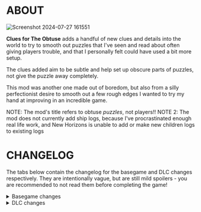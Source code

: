 # ABOUT
 
![Screenshot 2024-07-27 161551](https://github.com/user-attachments/assets/d1ad78a6-6a2b-4484-93d3-187474affcc0)

**Clues for The Obtuse** adds a handful of new clues and details into the world to try to smooth out puzzles that I've seen and read about often giving players trouble, and that I personally felt could have used a bit more setup.

The clues added aim to be subtle and help set up obscure parts of puzzles, not give the puzzle away completely.

This mod was another one made out of boredom, but also from a silly perfectionist desire to smooth out a few rough edges I wanted to try my hand at improving in an incredible game.

NOTE: The mod's title refers to obtuse *puzzles*, not players!!
NOTE 2: The mod does not currently add ship logs, because I've procrastinated enough real life work, and New Horizons is unable to add or make new children logs to existing logs


# CHANGELOG

The tabs below contain the changelog for the basegame and DLC changes respectively. They are intentionally vague, but are still mild spoilers - you are recommended to not read them before completing the game!

<details>
  <summary>Basegame changes</summary>

* Added a recording to the White Hole Station

* Added a recording to Brittle Hollow's north pole

* Added a recording in the Timber Hearth Mines

* Added some lines to a scroll at the Black Hole Forge

* Added Nomai text to the pit on the path to the High Energy Lab

* Added lines to Feldspar's recording on Dark Bramble

* Added some more tutorial lines to Esker
</details>

<details>
  <summary>DLC changes</summary>
 
* Added light to a tunnel opposite a rotted bridge
  
* Added lamps along a dark rear path

* Added a vision somewhere

* Added debris to a tilting tower
  
* Changed the shelf arrangement of some reels
  
* Added a light source to make some footprints easier to see
</details>
